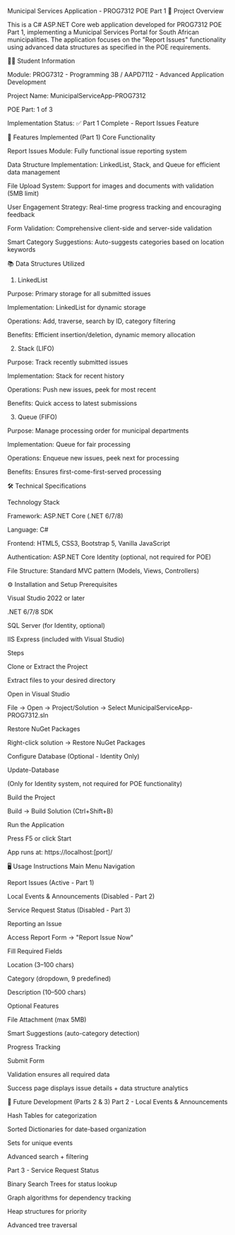 Municipal Services Application - PROG7312 POE Part 1
📌 Project Overview

This is a C# ASP.NET Core web application developed for PROG7312 POE Part 1, implementing a Municipal Services Portal for South African municipalities.
The application focuses on the "Report Issues" functionality using advanced data structures as specified in the POE requirements.

👨‍🎓 Student Information

Module: PROG7312 - Programming 3B / AAPD7112 - Advanced Application Development

Project Name: MunicipalServiceApp-PROG7312

POE Part: 1 of 3

Implementation Status: ✅ Part 1 Complete - Report Issues Feature

🚀 Features Implemented (Part 1)
Core Functionality

Report Issues Module: Fully functional issue reporting system

Data Structure Implementation: LinkedList, Stack, and Queue for efficient data management

File Upload System: Support for images and documents with validation (5MB limit)

User Engagement Strategy: Real-time progress tracking and encouraging feedback

Form Validation: Comprehensive client-side and server-side validation

Smart Category Suggestions: Auto-suggests categories based on location keywords

📚 Data Structures Utilized
1. LinkedList

Purpose: Primary storage for all submitted issues

Implementation: LinkedList<Issue> for dynamic storage

Operations: Add, traverse, search by ID, category filtering

Benefits: Efficient insertion/deletion, dynamic memory allocation

2. Stack (LIFO)

Purpose: Track recently submitted issues

Implementation: Stack<Issue> for recent history

Operations: Push new issues, peek for most recent

Benefits: Quick access to latest submissions

3. Queue (FIFO)

Purpose: Manage processing order for municipal departments

Implementation: Queue<Issue> for fair processing

Operations: Enqueue new issues, peek next for processing

Benefits: Ensures first-come-first-served processing

🛠️ Technical Specifications

Technology Stack

Framework: ASP.NET Core (.NET 6/7/8)

Language: C#

Frontend: HTML5, CSS3, Bootstrap 5, Vanilla JavaScript

Authentication: ASP.NET Core Identity (optional, not required for POE)

File Structure: Standard MVC pattern (Models, Views, Controllers)



⚙️ Installation and Setup
Prerequisites

Visual Studio 2022 or later

.NET 6/7/8 SDK

SQL Server (for Identity, optional)

IIS Express (included with Visual Studio)

Steps

Clone or Extract the Project

Extract files to your desired directory

Open in Visual Studio

File → Open → Project/Solution → Select MunicipalServiceApp-PROG7312.sln

Restore NuGet Packages

Right-click solution → Restore NuGet Packages

Configure Database (Optional - Identity Only)

Update-Database


(Only for Identity system, not required for POE functionality)

Build the Project

Build → Build Solution (Ctrl+Shift+B)

Run the Application

Press F5 or click Start

App runs at: https://localhost:[port]/

🖥️ Usage Instructions
Main Menu Navigation

Report Issues (Active - Part 1)

Local Events & Announcements (Disabled - Part 2)

Service Request Status (Disabled - Part 3)

Reporting an Issue

Access Report Form → "Report Issue Now"

Fill Required Fields

Location (3–100 chars)

Category (dropdown, 9 predefined)

Description (10–500 chars)

Optional Features

File Attachment (max 5MB)

Smart Suggestions (auto-category detection)

Progress Tracking

Submit Form

Validation ensures all required data

Success page displays issue details + data structure analytics

🔮 Future Development (Parts 2 & 3)
Part 2 - Local Events & Announcements

Hash Tables for categorization

Sorted Dictionaries for date-based organization

Sets for unique events

Advanced search + filtering

Part 3 - Service Request Status

Binary Search Trees for status lookup

Graph algorithms for dependency tracking

Heap structures for priority

Advanced tree traversal
